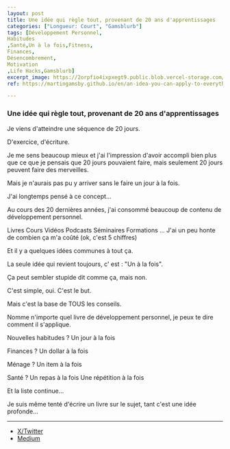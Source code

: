 ```yaml
---
layout: post
title: Une idée qui règle tout, provenant de 20 ans d'apprentissages
categories: ["Longueur: Court", "Gamsblurb"]
tags: [Développement Personnel,
Habitudes
,Santé,Un à la fois,Fitness,
Finances,
Désencombrement,
Motivation
,Life Hacks,Gamsblurb]
excerpt_image: https://2orpfio4ixpxegt9.public.blob.vercel-storage.com/blogPost/cm15atbsr015gjq0c25zedz89/preview-image-cc6Rmpn2053xuuP3G8Vy6cpnz1zJpb.jfif
ref: https://martingamsby.github.io/en/an-idea-you-can-apply-to-everything-from-20-years-of-learning

---
```


### **Une idée qui règle tout, provenant de 20 ans d'apprentissages**

Je viens d'atteindre une séquence de 20 jours.

D'exercice, d'écriture.

Je me sens beaucoup mieux et j'ai l'impression d'avoir accompli bien plus que ce que je pensais que 20 jours pouvaient faire, mais seulement 20 jours peuvent faire des merveilles.

Mais je n'aurais pas pu y arriver sans le faire un jour à la fois.

J'ai longtemps pensé à ce concept...

Au cours des 20 dernières années, j'ai consommé beaucoup de contenu de développement personnel.

Livres
Cours
Vidéos
Podcasts
Séminaires
Formations
...
J'ai un peu honte de combien ça m'a coûté (ok, c'est 5 chiffres)

Et il y a quelques idées communes à tout ça.

La seule idée qui revient toujours, c' est : "Un à la fois".

Ça peut sembler stupide dit comme ça, mais non.

C'est simple, oui.
C'est le but.

Mais c'est la base de TOUS les conseils.

Nomme n'importe quel livre de développement personnel, je peux te dire comment il s'applique.

Nouvelles habitudes ?
Un jour à la fois

Finances ?
Un dollar à la fois

Ménage ?
Un item à la fois

Santé ?
Un repas à la fois
Une répétition à la fois

Et la liste continue...

Je suis même tenté d'écrire un livre sur le sujet, tant c'est une idée profonde...

---

- [X/Twitter](https://x.com/MartinGamsby/status/1835762891221275007)
- [Medium](https://medium.com/@martin.gamsby/une-id%C3%A9e-qui-r%C3%A8gle-tout-provenant-de-20-ans-dapprentissages-4e5782ead6e2)

